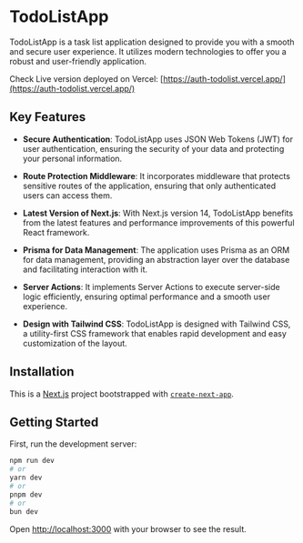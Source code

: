 # TodoListApp

TodoListApp is a task list application designed to provide you with a smooth and secure user experience. It utilizes modern technologies to offer you a robust and user-friendly application.

Check Live version deployed on Vercel:
[https://auth-todolist.vercel.app/](https://auth-todolist.vercel.app/)

## Key Features

- **Secure Authentication**: TodoListApp uses JSON Web Tokens (JWT) for user authentication, ensuring the security of your data and protecting your personal information.

- **Route Protection Middleware**: It incorporates middleware that protects sensitive routes of the application, ensuring that only authenticated users can access them.

- **Latest Version of Next.js**: With Next.js version 14, TodoListApp benefits from the latest features and performance improvements of this powerful React framework.

- **Prisma for Data Management**: The application uses Prisma as an ORM for data management, providing an abstraction layer over the database and facilitating interaction with it.

- **Server Actions**: It implements Server Actions to execute server-side logic efficiently, ensuring optimal performance and a smooth user experience.

- **Design with Tailwind CSS**: TodoListApp is designed with Tailwind CSS, a utility-first CSS framework that enables rapid development and easy customization of the layout.

## Installation

This is a [Next.js](https://nextjs.org/) project bootstrapped with [`create-next-app`](https://github.com/vercel/next.js/tree/canary/packages/create-next-app).

## Getting Started

First, run the development server:

```bash
npm run dev
# or
yarn dev
# or
pnpm dev
# or
bun dev
```

Open [http://localhost:3000](http://localhost:3000) with your browser to see the result.
